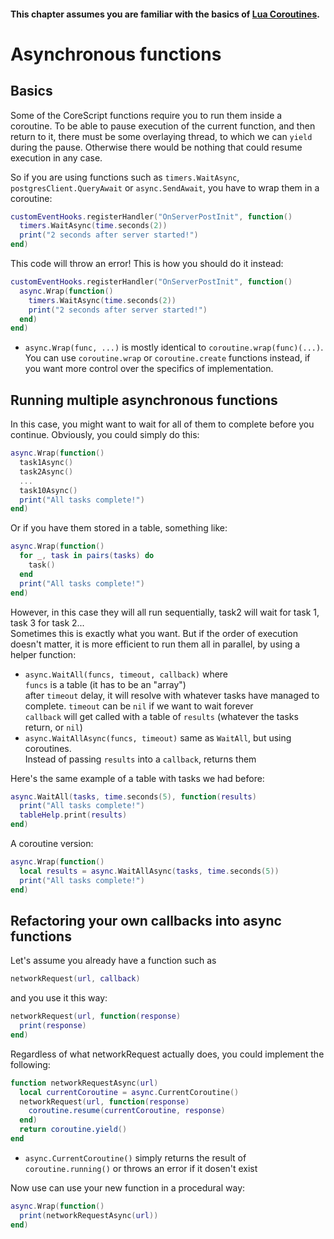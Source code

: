#### This chapter assumes you are familiar with the basics of [Lua Coroutines](https://www.lua.org/pil/9.html).

# Asynchronous functions

## Basics
Some of the CoreScript functions require you to run them inside a coroutine. To be able to pause execution of the current function, and then return to it, there must be some overlaying thread, to which we can `yield` during the pause. Otherwise there would be nothing that could resume execution in any case.

So if you are using functions such as `timers.WaitAsync`, `postgresClient.QueryAwait` or `async.SendAwait`, you have to wrap them in a coroutine:
```Lua
customEventHooks.registerHandler("OnServerPostInit", function()
  timers.WaitAsync(time.seconds(2))
  print("2 seconds after server started!")
end)
```
This code will throw an error! This is how you should do it instead:
```Lua
customEventHooks.registerHandler("OnServerPostInit", function()
  async.Wrap(function()
    timers.WaitAsync(time.seconds(2))
    print("2 seconds after server started!")
  end)
end)
```
* `async.Wrap(func, ...)` is mostly identical to `coroutine.wrap(func)(...)`. You can use `coroutine.wrap` or `coroutine.create` functions instead, if you want more control over the specifics of implementation.

## Running multiple asynchronous functions

In this case, you might want to wait for all of them to complete before you continue. Obviously, you could simply do this:
```Lua
async.Wrap(function()
  task1Async()
  task2Async()
  ...
  task10Async()
  print("All tasks complete!")
end)
```
Or if you have them stored in a table, something like:
```Lua
async.Wrap(function()
  for _, task in pairs(tasks) do
    task()
  end
  print("All tasks complete!")
end)
```
However, in this case they will all run sequentially, task2 will wait for task 1, task 3 for task 2...  
Sometimes this is exactly what you want. But if the order of execution doesn't matter, it is more efficient to run them all in parallel, by using a helper function:
* `async.WaitAll(funcs, timeout, callback)` where  
  `funcs` is a table (it has to be an "array")  
  after `timeout` delay, it will resolve with whatever tasks have managed to complete. `timeout` can be `nil` if we want to wait forever  
  `callback` will get called with a table of `results` (whatever the tasks return, or `nil`)  
* `async.WaitAllAsync(funcs, timeout)` same as `WaitAll`, but using coroutines.  
  Instead of passing `results` into a `callback`, returns them

Here's the same example of a table with tasks we had before:
```Lua
async.WaitAll(tasks, time.seconds(5), function(results)
  print("All tasks complete!")
  tableHelp.print(results)
end)
```
A coroutine version:
```Lua
async.Wrap(function()
  local results = async.WaitAllAsync(tasks, time.seconds(5))
  print("All tasks complete!")
end)
```

## Refactoring your own callbacks into async functions
Let's assume you already have a function such as
```Lua
networkRequest(url, callback)
```
and you use it this way:
```Lua
networkRequest(url, function(response)
  print(response)
end)
```
Regardless of what networkRequest actually does, you could implement the following:
```Lua
function networkRequestAsync(url)
  local currentCoroutine = async.CurrentCoroutine()
  networkRequest(url, function(response)
    coroutine.resume(currentCoroutine, response)
  end)
  return coroutine.yield()
end
```
* `async.CurrentCoroutine()` simply returns the result of `coroutine.running()` or throws an error if it dosen't exist

Now use can use your new function in a procedural way:
```Lua
async.Wrap(function()
  print(networkRequestAsync(url))
end)
```
